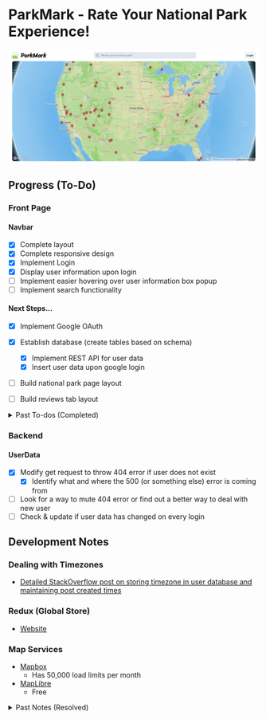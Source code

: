 # ParkMark - Rate Your National Park Experience!

![frontpage](./FrontPage.png)

## Progress (To-Do)
### Front Page
#### Navbar
- [x] Complete layout
- [x] Complete responsive design
- [x] Implement Login
- [x] Display user information upon login
- [ ] Implement easier hovering over user information box popup
- [ ] Implement search functionality

#### Next Steps...
- [x] Implement Google OAuth
- [x] Establish database (create tables based on schema)
    - [x] Implement REST API for user data
    - [x] Insert user data upon google login
- [ ] Build national park page layout
- [ ] Build reviews tab layout


<details>
<summary>Past To-dos (Completed)</summary>
<br>

#### Mapbox
- [x] Complete layout
- [x] Get environment variable to be working
- [x] Pin all parks
- [x] Spend time in getting good location data
    - Ended up using NPS API data - see filterJson.py for more info
- [x] Move over all css data for popup
- [x] Fix marker dynamic sizing issue
    - Check heights of the mapbox-pin div
    - Bruh. It just got fixed on its own. I have no idea how or why this happened
</details>


### Backend
#### UserData
- [x] Modify get request to throw 404 error if user does not exist
    - [x] Identify what and where the 500 (or something else) error is coming from
- [ ] Look for a way to mute 404 error or find out a better way to deal with new user
- [ ] Check & update if user data has changed on every login

## Development Notes
### Dealing with Timezones
- [Detailed StackOverflow post on storing timezone in user database and maintaining post created times](https://stackoverflow.com/questions/44965545/best-practices-with-saving-datetime-timezone-info-in-database-when-data-is-dep)

### Redux (Global Store)
- [Website](https://redux.js.org/tutorials/essentials/part-1-overview-concepts)

### Map Services
- [Mapbox](https://docs.mapbox.com/mapbox-gl-js/guides/install/)
    - Has 50,000 load limits per month
- [MapLibre](https://maplibre.org/)
    - Free


<details>
<summary>Past Notes (Resolved)</summary>
<br>

### Google OAuth Info
- [Youtube Tutorial](https://www.youtube.com/watch?v=GuHN_ZqHExs)
- [Jwt Fields Description](https://developers.google.com/assistant/identity/google-sign-in-oauth)

### Backend in TypeScript
- [A good tutorial with extra tips/info on TS compilation to JS](https://blog.logrocket.com/how-to-set-up-node-typescript-express/#creating-minimal-server-express)

### Better Coordinates for the Park
- API From OpenStreetMap
    - Uses [Overpass API](https://wiki.openstreetmap.org/wiki/Overpass_API) - [Overpass turbo](https://overpass-turbo.eu/) is pretty helpful in building queries
        - Query [boundary=national_park](https://wiki.openstreetmap.org/wiki/Tag:boundary%3Dnational_park)
        - Update: This one didn't work since boundary returns the locations of encompassing area
    - [Nominatim](https://nominatim.org/)'s geocoding API - search by name and get longitude & latitude
- Ended up using data from [NPS official website](https://home1.nps.gov/maps/tools/npmap.js/examples/geojson-layer/)
    - API: [download data](https://www.nps.gov/lib/npmap.js/4.0.0/examples/data/national-parks.geojson)
</details>